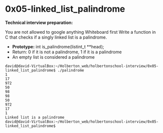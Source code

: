 # 0x05-linked_list_palindrome

**Technical interview preparation:**

You are not allowed to google anything
Whiteboard first
Write a function in C that checks if a singly linked list is a palindrome.

- **Prototype:** int is_palindrome(listint_t **head);
- Return: 0 if it is not a palindrome, 1 if it is a palindrome
- An empty list is considered a palindrome

```
david@david-VirtualBox:~/Holberton_web/holbertonschool-interview/0x05-linked_list_palindrome$ ./palindrome 
1
17
972
50
98
98
50
972
17
1
Linked list is a palindrome
david@david-VirtualBox:~/Holberton_web/holbertonschool-interview/0x05-linked_list_palindrome$
```